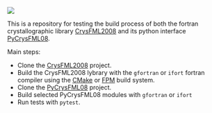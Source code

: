[![](http://github-actions.40ants.com/easyScience/TEST_PyCrysFML/matrix.svg)](https://github.com/easyScience/TEST_PyCrysFML/actions)

This is a repository for testing the build process of both the fortran crystallographic library [CrysFML2008](https://code.ill.fr/rodriguez-carvajal/CrysFML2008) and its python interface [PyCrysFML08](https://code.ill.fr/scientific-software/PyCrysFML08).

Main steps:
* Clone the [CrysFML2008](https://code.ill.fr/rodriguez-carvajal/CrysFML2008) project.
* Build the CrysFML2008 lybrary with the `gfortran` or `ifort` fortran compiler using the [CMake](https://cmake.org/) or [FPM](https://fpm.fortran-lang.org/) build system.
* Clone the [PyCrysFML08](https://code.ill.fr/scientific-software/PyCrysFML08) project.
* Build selected PyCrysFML08 modules with `gfortran` or `ifort`
* Run tests with `pytest`.
